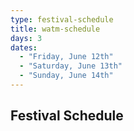 ```yaml
---
type: festival-schedule
title: watm-schedule
days: 3
dates:
  - "Friday, June 12th"
  - "Saturday, June 13th"
  - "Sunday, June 14th"
---
```


## <span class="emphasized-header">Festival Schedule</span>
